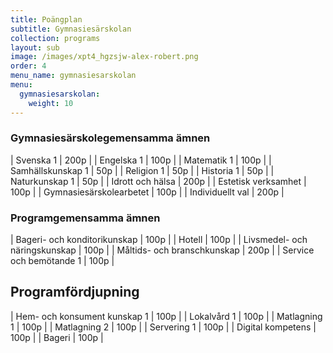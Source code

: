 ```yaml
---
title: Poängplan
subtitle: Gymnasiesärskolan
collection: programs
layout: sub
image: /images/xpt4_hgzsjw-alex-robert.png
order: 4
menu_name: gymnasiesarskolan
menu:
  gymnasiesarskolan:
    weight: 10
---
```


### Gymnasiesärskolegemensamma ämnen

| Svenska 1 | 200p |
| Engelska 1 | 100p |
| Matematik 1 | 100p |
| Samhällskunskap 1 | 50p |
| Religion 1 | 50p |
| Historia 1 | 50p |
| Naturkunskap 1 | 50p |
| Idrott och hälsa | 200p |
| Estetisk verksamhet | 100p |
| Gymnasiesärskolearbetet | 100p |
| Individuellt val | 200p |

### Programgemensamma ämnen

| Bageri- och konditorikunskap | 100p |
| Hotell | 100p |
| Livsmedel- och näringskunskap | 100p |
| Måltids- och branschkunskap | 200p |
| Service och bemötande 1 | 100p |

## Programfördjupning

| Hem- och konsument kunskap 1 | 100p |
| Lokalvård 1 | 100p |
| Matlagning 1 | 100p |
| Matlagning 2 | 100p |
| Servering 1 | 100p |
| Digital kompetens | 100p |
| Bageri | 100p |
